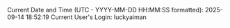 Current Date and Time (UTC - YYYY-MM-DD HH:MM:SS formatted): 2025-09-14 18:52:19
Current User's Login: luckyaiman
